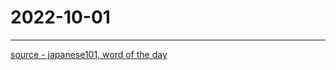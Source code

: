 # 2022-10-01



---

[source - japanese101, word of the day][link-source]


<!-- -->
[link-source]: https://www.japanesepod101.com/japanese-phrases/10012022